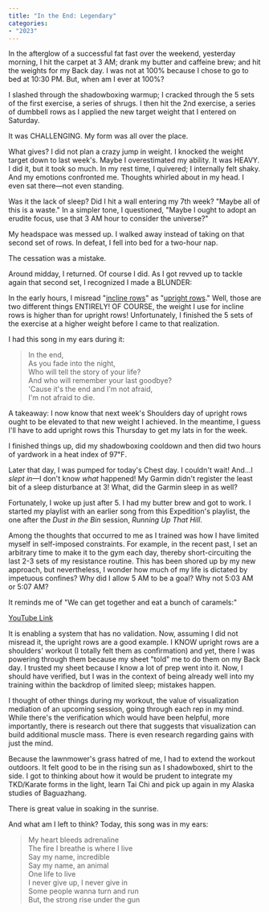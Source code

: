 ```yaml
---
title: "In the End: Legendary"
categories:
- "2023"
---
```


In the afterglow of a successful fat fast over the weekend, yesterday morning, I hit the carpet at 3 AM; drank my butter and caffeine brew; and hit the weights for my Back day.  I was not at 100% because I chose to go to bed at 10:30 PM.  But, when am I ever at 100%?

I slashed through the shadowboxing warmup; I cracked through the 5 sets of the first exercise, a series of shrugs.  I then hit the 2nd exercise, a series of dumbbell rows as I applied the new target weight that I entered on Saturday.  

It was CHALLENGING.  My form was all over the place.  

What gives?  I did not plan a crazy jump in weight.  I knocked the weight target down to last week's.  Maybe I overestimated my ability.  It was HEAVY.  I did it, but it took so much.  In my rest time, I quivered; I internally felt shaky.  And my emotions confronted me.  Thoughts whirled about in my head.  I even sat there—not even standing.  

Was it the lack of sleep?  Did I hit a wall entering my 7th week?  "Maybe all of this is a waste."  In a simpler tone, I questioned, "Maybe I ought to adopt an erudite focus, use that 3 AM hour to consider the universe?"

My headspace was messed up.  I walked away instead of taking on that second set of rows.  In defeat, I fell into bed for a two-hour nap.

The cessation was a mistake.

Around midday, I returned.  Of course I did.  As I got revved up to tackle again that second set, I recognized I made a BLUNDER:

In the early hours, I misread "[incline rows](https://exrx.net/WeightExercises/BackGeneral/DBInclineRow)" as "[upright rows](https://exrx.net/WeightExercises/DeltoidLateral/DBUprightRow)."  Well, those are two different things ENTIRELY! OF COURSE, the weight I use for incline rows is higher than for upright rows!  Unfortunately, I finished the 5 sets of the exercise at a higher weight before I came to that realization.

I had this song in my ears during it:

> In the end,  
As you fade into the night,  
Who will tell the story of your life?  
And who will remember your last goodbye?  
'Cause it's the end and I'm not afraid,  
I'm not afraid to die.  

A takeaway: I now know that next week's Shoulders day of upright rows ought to be elevated to that new weight I achieved.  In the meantime, I guess I'll have to add upright rows this Thursday to get my lats in for the week. 

I finished things up, did my shadowboxing cooldown and then did two hours of yardwork in a heat index of 97℉. 

Later that day, I was pumped for today's Chest day.  I couldn't wait!  And...I *slept in*—I don't know *what* happened!  My Garmin didn't register the least bit of a sleep disturbance at 3!  What, did the Garmin sleep in as well?

Fortunately, I woke up just after 5.  I had my butter brew and got to work.  I started my playlist with an earlier song from this Expedition's playlist, the one after the *Dust in the Bin* session, *Running Up That Hill*.  

Among the thoughts that occurred to me as I trained was how I have limited myself in self-imposed constraints.  For example, in the recent past, I set an arbitrary time to make it to the gym each day, thereby short-circuiting the last 2-3 sets of my resistance routine.  This has been shored up by my new approach, but nevertheless, I wonder how much of my life is dictated by impetuous confines?  Why did I allow 5 AM to be a goal?  Why not 5:03 AM or 5:07 AM?

It reminds me of "We can get together and eat a bunch of caramels:"

[YouTube Link](https://www.youtube.com/watch?v=36zdot18iBU)

It is enabling a system that has no validation.  Now, assuming I did not misread it, the upright rows are a good example.  I KNOW upright rows are a shoulders' workout (I totally felt them as confirmation) and yet, there I was powering through them because my sheet "told" me to do them on my Back day.  I trusted my sheet because I know a lot of prep went into it.  Now, I should have verified, but I was in the context of being already well into my training within the backdrop of limited sleep; mistakes happen. 

I thought of other things during my workout, the value of visualization mediation of an upcoming session, going through each rep in my mind.  While there's the verification which would have been helpful, more importantly, there is research out there that suggests that visualization can build additional muscle mass.  There is even research regarding gains with just the mind.

Because the lawnmower's grass hatred of me, I had to extend the workout outdoors.  It felt good to be in the rising sun as I shadowboxed, shirt to the side.  I got to thinking about how it would be prudent to integrate my TKD/Karate forms in the light, learn Tai Chi and pick up again in my Alaska studies of Baguazhang.

There is great value in soaking in the sunrise.

And what am I left to think?  Today, this song was in my ears:

> My heart bleeds adrenaline  
The fire I breathe is where I live  
Say my name, incredible  
Say my name, an animal  
One life to live  
I never give up, I never give in  
Some people wanna turn and run  
But, the strong rise under the gun  